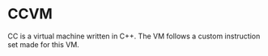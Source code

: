 # CCVM
CC is a virtual machine written in C++. The VM follows a custom instruction set made for this VM.
